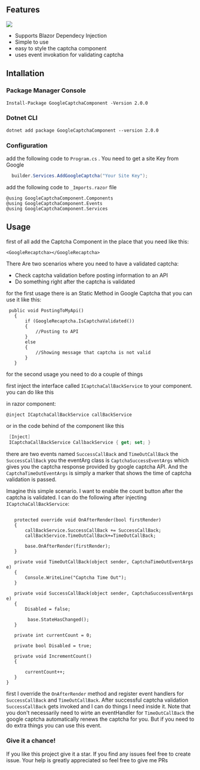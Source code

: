 ## Features

![](https://i.ibb.co/1zskmPX/Relazor-180x180.png)

- Supports Blazor Dependecy Injection
- Simple to use
- easy to style the captcha component
- uses event invokation for validating captcha



## Intallation
 
 ### Package Manager Console 
 ```Install-Package GoogleCaptchaComponent -Version 2.0.0```
 
 ### Dotnet CLI
 ```dotnet add package GoogleCaptchaComponent --version 2.0.0```
 
 ### Configuration
 
 add the following code to ```Program.cs``` . You need to get a site Key from Google
 
 ```csharp
   builder.Services.AddGoogleCaptcha("Your Site Key");
 ```
 add the following code to ```_Imports.razor``` file
 
 ```razor
 @using GoogleCaptchaComponent.Components
@using GoogleCaptchaComponent.Events
@using GoogleCaptchaComponent.Services
 ```
 
 ## Usage
 first of all add the Captcha Component in the place that you need like this:
 
 ```razor
 <GoogleRecaptcha></GoogleRecaptcha>
 ```
 
 
 There Are two scenarios where you need to have a validated captcha:
 - Check captcha validation before posting information to an API
 - Do something right after the captcha is validated
 
 for the first usage there is an Static Method in Google Captcha that you can use it like this:
 
 ```Csharp
  public void PostingToMyApi()
    {
        if (GoogleRecaptcha.IsCaptchaValidated())
        {
            //Posting to API
        }
        else
        {
            //Showing message that captcha is not valid
        }
    }
 ```
 for the second usage you need to do a couple of things
 
 first inject the interface called ```ICaptchaCallBackService``` to your component. you can do like this
 
 in razor component:
 
 ```razor
 @inject ICaptchaCallBackService callBackService
 ```
 
 or in the code behind of the component like this
 
 ```csharp
  [Inject] 
  ICaptchaCallBackService CallbackService { get; set; }
 ```
 
 there are two events named ```SuccessCallBack``` and ```TimeOutCallBack```
 the ```SuccessCallBack``` you the eventArg class is ```CaptchaSuccessEventArgs``` which gives you the captcha response provided by google captcha API. And the ```CaptchaTimeOutEventArgs``` is simply a marker that shows the time of captcha validation is passed.
 
 Imagine this simple scenario. I want to enable the count button after the captcha is validated. I can do the following after injecting ```ICaptchaCallBackService```:
 
 ```razor

    protected override void OnAfterRender(bool firstRender)
    {
        callBackService.SuccessCallBack += SuccessCallBack;
        callBackService.TimeOutCallBack+=TimeOutCallBack;

        base.OnAfterRender(firstRender);
    }

    private void TimeOutCallBack(object sender, CaptchaTimeOutEventArgs e)
    {
        Console.WriteLine("Captcha Time Out");
    }

    private void SuccessCallBack(object sender, CaptchaSuccessEventArgs e)
    {
        Disabled = false;

         base.StateHasChanged();
    }

    private int currentCount = 0;

    private bool Disabled = true;

    private void IncrementCount()
    {

        currentCount++;
    }
}

 ```

first I override the ```OnAfterRender``` method and register event handlers for ```SuccessCallBack``` and ```TimeOutCallBack```. After successful captcha validation ```SuccessCallBack``` gets invoked and I can do things I need inside it.
Note that you don't necessarily need  to wirte an eventHandler for ```TimeOutCallBack```
the google captcha automatically renews the captcha for you. But if you need to do extra things you can use this event.

### Give it a chance!
If you like this project give it a star. If you find any issues feel free to create issue. Your help is greatly appreciated so feel free to give me PRs


